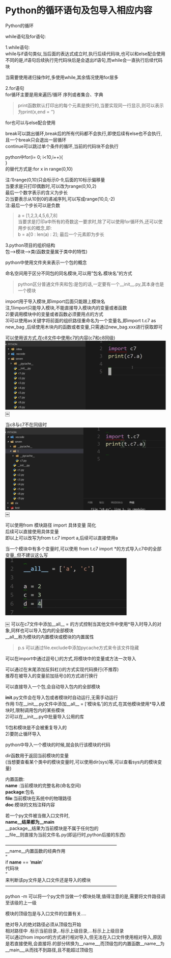 # Python的循环语句及包导入相应内容

Python的循环

while语句及for语句:

1.while语句:</br>
while与if语句类似,当后面的表达式成立时,执行后续代码块,也可以和else配合使用</br>
不同的是,if语句后续执行完代码块后是会退出if语句,而while会一直执行后续代码块

当需要使用递归操作时,多使用while,其余情况使用for居多

2.for语句</br>
for循环主要是用来遍历/循环 序列或者集合、字典

>print函数默认打印出的每个元素是换行的,当要实现同一行显示,则可以表示为print(x,end = ‘’)

for也可以与else配合使用

break可以跳出循环,break后的所有代码都不会执行,即使后续有else也不会执行,且一个break只会退出一层循环</br>
continue可以跳过单个条件的循环,当前的代码块不会执行

python中for(i= 0; i<10,i++){</br>
}</br>
的替代方式是:for x in range(0,10)

注:1)range(0,10)只会标示0-9,后面的10标示偏移量</br>
当要求是只打印偶数时,可以改为range(0,10,2)</br>
最后一个数字表示的含义为步长</br>
2)当要表示从10到0的递减序列,可以写成range(10,0,-2)</br>
注:最后一个步长可以是负数

>a = [1,2,3,4,5,6,7,8]</br>
当要求是打印a中所有的奇数这一要求时,除了可以使用for循环外,还可以使用步长的概念,即:</br>
b = a[0 : len(a) : 2]; 最后一个元素即为步长

3.python项目的组织结构</br>
包—>模块—>类(函数变量属于类中的特性)

python中使用文件夹来表示一个包的概念

命名空间用于区分不同包的同名模块,可以用”包名.模块名”的方式

>python区分普通文件夹和包:是包的话,一定要有一个__init__.py,其本身也是一个模块

import用于导入模块,即import后面只能跟上模块名</br>
注,1)import只能导入模块,不能直接导入模块内的变量或者函数</br>
2)要调用模块中的变量或者函数必须要用点的方式</br>
3)可以使用as关键字将前面的组织路径重命名为一个变量名,即import t.c7 as new_bag ,后续使用木块内的函数或者变量,只需通过new_bag.xxx进行获取即可

可以使用该方式,在c8文件中使用c7的内容(c7和c8同级)</br>
![1-1](Snip20180224_2.png)
￼


当c8与c7不在同级时</br>
![1-2](Snip20180224_3.png)
￼

可以使用from 模块路径 import 具体变量  简化</br>
后续可以直接使用具体变量</br>
即以上可以改写为from t.c7 import a,后续可以直接使用a

当一个模块中有多个变量时,可以使用 from t.c7 import *的方式导入c7中的全部变量,,但不建议这么写
![1-3](Snip20180224_4.png)

￼
可以在c7文件中添加__all__ = 的方式控制当其他文件中使用*导入时导入的对象,同样也可以导入包内的全部模块</br>
__all__称为模块的内置模块或模块的内置属性

>p.s 可以通过file.exclude中添加pycache方式来令该文件隐藏

可以在import中通过逗号(,)的方式,将模块中的变量或方法一次导入

可以通过在末尾添加反斜杠(\)的方式实现代码换行(不推荐)</br>
推荐在被导入的变量前加括号()的方式进行换行

可以直接导入一个包,会自动导入包内的全部模块

__init__.py文件会在导入包或者模块时自动运行,无需手动运行</br>
作用:1)在__init__.py文件中添加__all__ = [‘模块名’]的方式,在其他模块使用*导入模块时,限制调用包内的某些模块</br>
2)可以在__init__.py中批量导入公用的库

1)包和模块是不会被重复导入的</br>
2)要防止循环导入

python中导入一个模块的时候,就会执行该模块的代码

dir函数用于返回当前模块的变量</br>
(当想要查看某个类中的模块变量时,可以使用dir(sys)等,可以查看sys内的模块变量)

内置函数:</br>
__name__  :当前模块的完整名称(命名空间)</br>
__package__:包名</br>
__file__:当前模块在系统中的物理路径</br>
__doc__:模块的文档注释内容

若一个py文件被当做入口文件时,</br>
__name__结果都为__main__</br>
__package__结果为当前模块是不属于任何包的</br>
__file__则直接为当前文件名.py(即运行时,python后接的东西)</br>

—————————————————————————</br>
__name__内置函数的经典作用</br>
“</br>
if __name__ == ‘__main__’</br>
	代码块</br>
“</br>
来判断该py文件是入口文件还是导入的模块</br>
—————————————————————————

python -m 可以将一个py文件当做一个模块处理,值得注意的是,需要将文件路径调至该级的上一级

模块的顶级包是与入口文件的位置有关....

绝对导入的绝对路径必须从顶级包开始</br>
相对路径中 .标示当前目录,..标示上级目录,…标示上上级目录</br>
可以通过from import的方式进行相对导入,但无法在入口文件使用相对导入,原因是若直接使用,会直接将.的部分转换为__name__,而顶级包的内置函数__name__为__main__,从而找不到路径,且不能超过顶级包